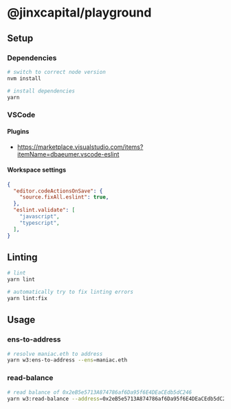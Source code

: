 # @jinxcapital/playground

## Setup

### Dependencies

```bash
# switch to correct node version
nvm install

# install dependencies
yarn
```


### VSCode

#### Plugins

- https://marketplace.visualstudio.com/items?itemName=dbaeumer.vscode-eslint

#### Workspace settings

```json
{
  "editor.codeActionsOnSave": {
    "source.fixAll.eslint": true,
  },
  "eslint.validate": [
    "javascript",
    "typescript",
  ],
}
```

## Linting

```bash
# lint
yarn lint

# automatically try to fix linting errors
yarn lint:fix
```

## Usage

### ens-to-address

```bash
# resolve maniac.eth to address
yarn w3:ens-to-address --ens=maniac.eth
```

### read-balance

```bash
# read balance of 0x2eB5e5713A874786af6Da95f6E4DEaCEdb5dC246
yarn w3:read-balance --address=0x2eB5e5713A874786af6Da95f6E4DEaCEdb5dC246
```
